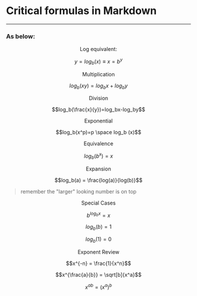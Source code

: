# Critical formulas in Markdown

---

### As below:


<center>Log equivalent:</center>

$$y=log_b(x) \equiv x = b^y$$

<center>Multiplication</center>

$$log_b(xy)=log_bx+log_by$$

<center>Division</center>

$$log_b(\frac{x}{y})=log_bx-log_by$$

<center>Exponential</center>

$$log_b(x^p)=p \space log_b (x)$$

<center>Equivalence</center>

$$log_b(b^x)=x$$

<center>Expansion</center>

$$log_b(a) = \frac{log(a)}{log(b)}$$

>remember the "larger" looking number is on top

<center>Special Cases</center>

$$b^{log_bx} = x$$

$$log_b(b) = 1$$

$$log_b(1) = 0$$

<center>Exponent Review</center>

$$x^{-n} = \frac{1}{x^n}$$

$$x^{\frac{a}{b}} = \sqrt[b]{x^a}$$

$$x^{ab} = (x^a)^b$$